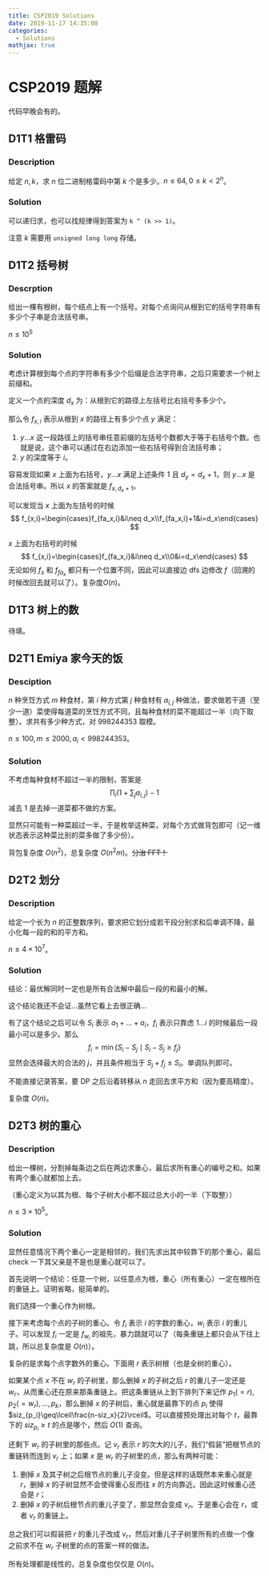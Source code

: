 ```yaml
---
title: CSP2019 Solutions
date: 2019-11-17 14:35:08
categories:
  - Solutions
mathjax: true
---
```


# CSP2019 题解

代码早晚会有的。

<!--more-->

## D1T1 格雷码

### Description

给定 $n,k$，求 $n$ 位二进制格雷码中第 $k$ 个是多少。$n\leq64,0\leq k<2^n$。

### Solution

可以递归求，也可以找规律得到答案为 `k ^ (k >> 1)`。

注意 $k$ 需要用 `unsigned long long` 存储。

## D1T2 括号树

### Descrption

给出一棵有根树，每个结点上有一个括号。对每个点询问从根到它的括号字符串有多少个子串是合法括号串。

$n\leq10^5$

### Solution

考虑计算根到每个点的字符串有多少个后缀是合法字符串，之后只需要求一个树上前缀和。

定义一个点的深度 $d_x$ 为：从根到它的路径上左括号比右括号多多少个。

那么令 $f_{x,i}$ 表示从根到 $x$ 的路径上有多少个点 $y$ 满足：

1. $y\dots x$ 这一段路径上的括号串任意前缀的左括号个数都大于等于右括号个数。也就是说，这个串可以通过在右边添加一些右括号得到合法括号串；
2. $y$ 的深度等于 $i$。

容易发现如果 $x$ 上面为右括号，$y\dots x$ 满足上述条件 1 且 $d_y=d_x+1$，则 $y\dots x$ 是合法括号串。所以 $x$ 的答案就是 $f_{x,d_x+1}$。

可以发现当 $x$ 上面为左括号的时候
$$
f_{x,i}=\begin{cases}f_{fa_x,i}&i\neq d_x\\f_{fa_x,i}+1&i=d_x\end{cases}
$$


$x$ 上面为右括号的时候
$$
f_{x,i}=\begin{cases}f_{fa_x,i}&i\neq d_x\\0&i=d_x\end{cases}
$$
无论如何 $f_{x}$ 和 $f_{fa_x}$ 都只有一个位置不同，因此可以直接边 dfs 边修改 $f$（回溯的时候改回去就可以了）。复杂度$O(n)$。

## D1T3 树上的数

待填。     

## D2T1 Emiya 家今天的饭

### Desciption

$n$ 种烹饪方式 $m$ 种食材，第 $i$ 种方式第 $j$ 种食材有 $a_{i,j}$ 种做法，要求做若干道（至少一道）菜使得每道菜的烹饪方式不同，且每种食材的菜不能超过一半（向下取整）。求共有多少种方式，对 998244353 取模。

$n\leq100,m\leq2000,a_i<998244353$。

### Solution

不考虑每种食材不超过一半的限制，答案是
$$
\prod_{i}\left(1+\sum_ja_{i,j}\right)-1
$$
减去 1 是去掉一道菜都不做的方案。

显然只可能有一种菜超过一半，于是枚举这种菜，对每个方式做背包即可（记一维状态表示这种菜比别的菜多做了多少份）。

背包复杂度 $O(n^2)$，总复杂度 $O(n^2m)$。~~分治 FFT！~~

## D2T2 划分

### Description

给定一个长为 $n$ 的正整数序列，要求把它划分成若干段分别求和后单调不降，最小化每一段的和的平方和。

$n\leq4\times10^7$。

### Solution

结论：最优解同时一定也是所有合法解中最后一段的和最小的解。

这个结论我还不会证...虽然它看上去很正确...

有了这个结论之后可以令 $S_i$ 表示 $a_1+\dots+a_i$，$f_i$ 表示只靠虑 $1\dots i$ 的时候最后一段最小可以是多少。那么
$$
f_i=\min\{S_i-S_j\mid S_i-S_j\geq f_j\}
$$
显然会选择最大的合法的 $j$，并且条件相当于 $S_j+f_j\leq S_i$。单调队列即可。

不能直接记录答案，要 DP 之后沿着转移从 $n$ 走回去求平方和（因为要高精度）。

复杂度 $O(n)$。

## D2T3 树的重心

### Description

给出一棵树，分割掉每条边之后在两边求重心，最后求所有重心的编号之和。如果有两个重心就都加上去。

（重心定义为以其为根、每个子树大小都不超过总大小的一半（下取整））

$n\leq3\times10^5$。

### Solution

显然任意情况下两个重心一定是相邻的，我们先求出其中较靠下的那个重心，最后 check 一下其父亲是不是也是重心就可以了。

首先说明一个结论：任意一个树，以任意点为根，重心（所有重心）一定在根所在的重链上。证明省略，挺简单的。

我们选择一个重心作为树根。

接下来考虑每个点的子树的重心。令 $f_i$ 表示 $i$ 的字数的重心，$w_i$ 表示 $i$ 的重儿子。可以发现 $f_i$ 一定是 $f_{w_i}$ 的祖先，暴力跳就可以了（每条重链上都只会从下往上跳，所以总复杂度是 $O(n)$）。

复杂的是求每个点字数外的重心。下面用 $r$ 表示树根（也是全树的重心）。

如果某个点 $x$ 不在 $w_r$ 的子树里，那么删掉 $x$ 的子树之后 $r$ 的重儿子一定还是 $w_r$，从而重心还在原来那条重链上。把这条重链从上到下排列下来记作 $p_1(=r),p_2(=w_r),\dots,p_k$，那么删掉 $x$ 的子树后，重心就是最靠下的点 $p_i$ 使得 $siz_{p_i}\geq\lceil\frac{n-siz_x}{2}\rceil$。可以直接预处理出对每个 $t$，最靠下的 $siz_{p_i}\geq t$ 的点是哪个，然后 $O(1)$ 查询。

还剩下 $w_r$ 的子树里的那些点。记 $v_r$ 表示 $r$ 的次大的儿子，我们“假装”把根节点的重链转而连到 $v_r$ 上；如果 $x$ 是 $w_r$ 的子树里的点，那么有两种可能：

1. 删掉 $x$ 及其子树之后根节点的重儿子没变。但是这样的话既然本来重心就是 $r$，删掉 $x$ 的子树显然不会使得重心反而往 $x$ 的方向靠近。因此这时候重心还会是 $r$；
2. 删掉 $x$ 的子树后根节点的重儿子变了，那显然会变成 $v_r$。于是重心会在 $r$，或者 $v_r$ 的重链上。

总之我们可以假装把 $r$ 的重儿子改成 $v_r$，然后对重儿子子树里所有的点做一个像之前求不在 $w_r$ 子树里的点的答案一样的做法。

所有处理都是线性的，总复杂度也仅仅是 $O(n)$。